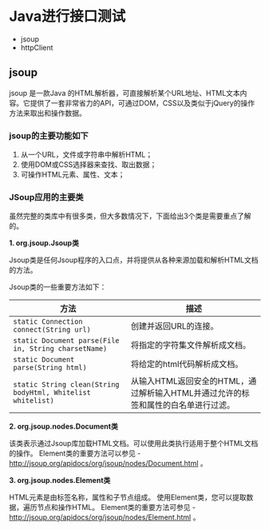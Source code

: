 # Java进行接口测试
- jsoup
- httpClient

## jsoup
jsoup 是一款Java 的HTML解析器，可直接解析某个URL地址、HTML文本内容。它提供了一套非常省力的API，可通过DOM，CSS以及类似于jQuery的操作方法来取出和操作数据。

### jsoup的主要功能如下
1. 从一个URL，文件或字符串中解析HTML；
2. 使用DOM或CSS选择器来查找、取出数据；
3. 可操作HTML元素、属性、文本；

### JSoup应用的主要类
虽然完整的类库中有很多类，但大多数情况下，下面给出3个类是需要重点了解的。

**1. org.jsoup.Jsoup类**

Jsoup类是任何Jsoup程序的入口点，并将提供从各种来源加载和解析HTML文档的方法。

Jsoup类的一些重要方法如下：
<table>
<thead>
<tr>
<th>方法</th>
<th>描述</th>
</tr>
</thead>
<tbody>
<tr>
<td><code>static Connection connect(String url)</code></td>
<td>创建并返回URL的连接。</td>
</tr>
<tr>
<td><code>static Document parse(File in, String charsetName)</code></td>
<td>将指定的字符集文件解析成文档。</td>
</tr>
<tr>
<td><code>static Document parse(String html)</code></td>
<td>将给定的html代码解析成文档。</td>
</tr>
<tr>
<td><code>static String clean(String bodyHtml, Whitelist whitelist)</code></td>
<td>从输入HTML返回安全的HTML，通过解析输入HTML并通过允许的标签和属性的白名单进行过滤。</td>
</tr>
</tbody>
</table>

**2. org.jsoup.nodes.Document类**

该类表示通过Jsoup库加载HTML文档。可以使用此类执行适用于整个HTML文档的操作。
Element类的重要方法可以参见 - http://jsoup.org/apidocs/org/jsoup/nodes/Document.html 。

**3. org.jsoup.nodes.Element类**

HTML元素是由标签名称，属性和子节点组成。 使用Element类，您可以提取数据，遍历节点和操作HTML。
Element类的重要方法可参见 - http://jsoup.org/apidocs/org/jsoup/nodes/Element.html 。


